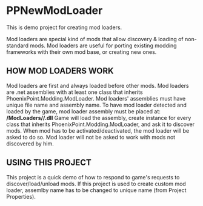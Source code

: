 # PPNewModLoader
This is demo project for creating mod loaders.

Mod loaders are special kind of mods that allow discovery & loading of non-standard mods.
Mod loaders are useful for porting existing modding frameworks with their own mod base, or creating new ones.

## HOW MOD LOADERS WORK
Mod loaders are first and always loaded before other mods.
Mod loaders are .net assemblies with at least one class that inherits PhoenixPoint.Modding.ModLoader.
Mod loaders' assemblies must have unique file name and assembly name.
To have mod loader detected and loaded by the game, mod loader assembly must be placed at:
**<game-dir>/ModLoaders/<mod-loader-name>/<mod-loader-name>.dll**
Game will load the assembly, create instance for every class that inherits PhoenixPoint.Modding.ModLoader, and ask it to discover mods.
When mod has to be activated/deactivated, the mod loader will be asked to do so. Mod loader will not be asked to work with mods not discovered by him.

## USING THIS PROJECT
This project is a quick demo of how to respond to game's requests to discover/load/unload mods.
If this project is used to create custom mod loader, assemlby name has to be changed to unique name (from Project Properties).
